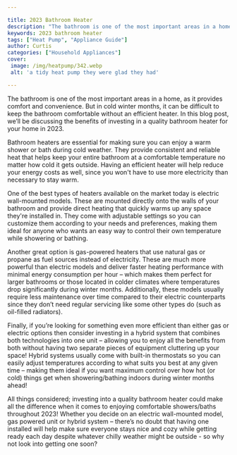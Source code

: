 ```yaml
---

title: 2023 Bathroom Heater
description: "The bathroom is one of the most important areas in a home, as it provides comfort and convenience. But in cold winter months, it c...learn more"
keywords: 2023 bathroom heater
tags: ["Heat Pump", "Appliance Guide"]
author: Curtis
categories: ["Household Appliances"]
cover: 
 image: /img/heatpump/342.webp
 alt: 'a tidy heat pump they were glad they had'

---
```


The bathroom is one of the most important areas in a home, as it provides comfort and convenience. But in cold winter months, it can be difficult to keep the bathroom comfortable without an efficient heater. In this blog post, we’ll be discussing the benefits of investing in a quality bathroom heater for your home in 2023. 

Bathroom heaters are essential for making sure you can enjoy a warm shower or bath during cold weather. They provide consistent and reliable heat that helps keep your entire bathroom at a comfortable temperature no matter how cold it gets outside. Having an efficient heater will help reduce your energy costs as well, since you won't have to use more electricity than necessary to stay warm. 

One of the best types of heaters available on the market today is electric wall-mounted models. These are mounted directly onto the walls of your bathroom and provide direct heating that quickly warms up any space they're installed in. They come with adjustable settings so you can customize them according to your needs and preferences, making them ideal for anyone who wants an easy way to control their own temperature while showering or bathing. 

Another great option is gas-powered heaters that use natural gas or propane as fuel sources instead of electricity. These are much more powerful than electric models and deliver faster heating performance with minimal energy consumption per hour – which makes them perfect for larger bathrooms or those located in colder climates where temperatures drop significantly during winter months. Additionally, these models usually require less maintenance over time compared to their electric counterparts since they don’t need regular servicing like some other types do (such as oil-filled radiators). 

Finally, if you’re looking for something even more efficient than either gas or electric options then consider investing in a hybrid system that combines both technologies into one unit – allowing you to enjoy all the benefits from both without having two separate pieces of equipment cluttering up your space! Hybrid systems usually come with built-in thermostats so you can easily adjust temperatures according to what suits you best at any given time – making them ideal if you want maximum control over how hot (or cold) things get when showering/bathing indoors during winter months ahead! 

 All things considered; investing into a quality bathroom heater could make all the difference when it comes to enjoying comfortable showers/baths throughout 2023! Whether you decide on an electric wall-mounted model, gas powered unit or hybrid system – there’s no doubt that having one installed will help make sure everyone stays nice and cozy while getting ready each day despite whatever chilly weather might be outside - so why not look into getting one soon?
